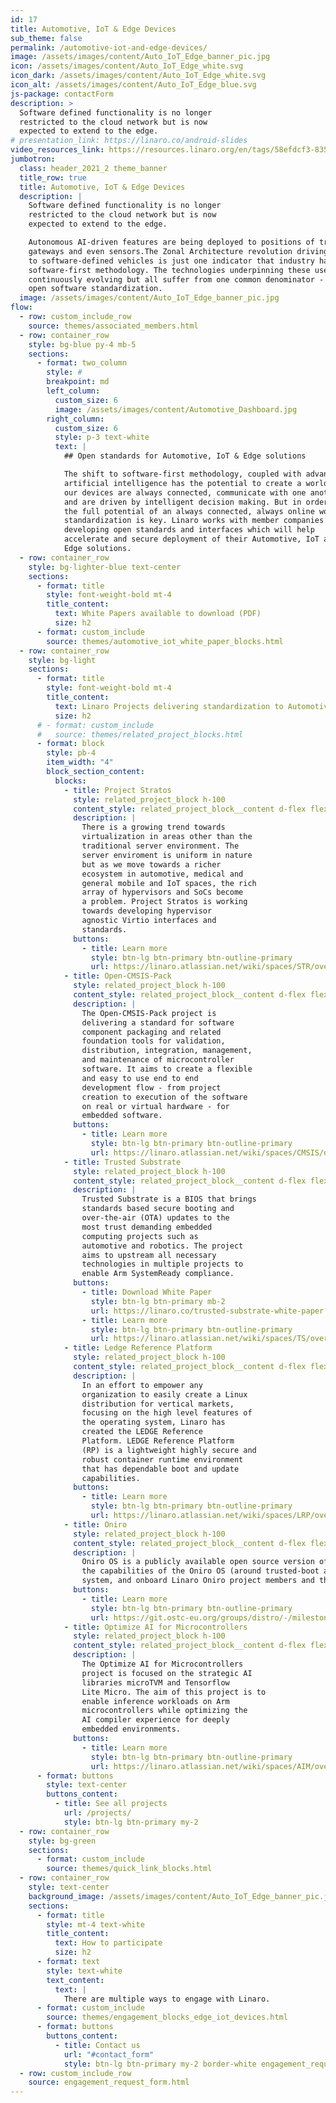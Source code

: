 ```yaml
---
id: 17
title: Automotive, IoT & Edge Devices
sub_theme: false
permalink: /automotive-iot-and-edge-devices/
image: /assets/images/content/Auto_IoT_Edge_banner_pic.jpg
icon: /assets/images/content/Auto_IoT_Edge_white.svg
icon_dark: /assets/images/content/Auto_IoT_Edge_white.svg
icon_alt: /assets/images/content/Auto_IoT_Edge_blue.svg
js-package: contactForm
description: >
  Software defined functionality is no longer
  restricted to the cloud network but is now
  expected to extend to the edge.
# presentation_link: https://linaro.co/android-slides
video_resources_link: https://resources.linaro.org/en/tags/58efdcf3-835e-4667-b2b1-8340438a26a4
jumbotron:
  class: header_2021_2 theme_banner
  title_row: true
  title: Automotive, IoT & Edge Devices
  description: |
    Software defined functionality is no longer
    restricted to the cloud network but is now
    expected to extend to the edge.

    Autonomous AI-driven features are being deployed to positions of trust in
    gateways and even sensors.The Zonal Architecture revolution driving the evolution
    to software-defined vehicles is just one indicator that industry has switched to a
    software-first methodology. The technologies underpinning these use cases are
    continuously evolving but all suffer from one common denominator - the lack of
    open software standardization.
  image: /assets/images/content/Auto_IoT_Edge_banner_pic.jpg
flow:
  - row: custom_include_row
    source: themes/associated_members.html
  - row: container_row
    style: bg-blue py-4 mb-5
    sections:
      - format: two_column
        style: #
        breakpoint: md
        left_column:
          custom_size: 6
          image: /assets/images/content/Automotive_Dashboard.jpg
        right_column:
          custom_size: 6
          style: p-3 text-white
          text: |
            ## Open standards for Automotive, IoT & Edge solutions

            The shift to software-first methodology, coupled with advances in
            artificial intelligence has the potential to create a world in which
            our devices are always connected, communicate with one another
            and are driven by intelligent decision making. But in order to realize
            the full potential of an always connected, always online world,
            standardization is key. Linaro works with member companies on
            developing open standards and interfaces which will help
            accelerate and secure deployment of their Automotive, IoT and
            Edge solutions.
  - row: container_row
    style: bg-lighter-blue text-center
    sections:
      - format: title
        style: font-weight-bold mt-4
        title_content:
          text: White Papers available to download (PDF)
          size: h2
      - format: custom_include
        source: themes/automotive_iot_white_paper_blocks.html
  - row: container_row
    style: bg-light
    sections:
      - format: title
        style: font-weight-bold mt-4
        title_content:
          text: Linaro Projects delivering standardization to Automotive, IoT & Edge use cases
          size: h2
      # - format: custom_include
      #   source: themes/related_project_blocks.html
      - format: block
        style: pb-4
        item_width: "4"
        block_section_content:
          blocks:
            - title: Project Stratos
              style: related_project_block h-100
              content_style: related_project_block__content d-flex flex-column justify-content-between align-items-start
              description: |
                There is a growing trend towards
                virtualization in areas other than the
                traditional server environment. The
                server enviroment is uniform in nature
                but as we move towards a richer
                ecosystem in automotive, medical and
                general mobile and IoT spaces, the rich
                array of hypervisors and SoCs become
                a problem. Project Stratos is working
                towards developing hypervisor
                agnostic Virtio interfaces and
                standards.
              buttons:
                - title: Learn more
                  style: btn-lg btn-primary btn-outline-primary
                  url: https://linaro.atlassian.net/wiki/spaces/STR/overview
            - title: Open-CMSIS-Pack
              style: related_project_block h-100
              content_style: related_project_block__content d-flex flex-column justify-content-between align-items-start
              description: |
                The Open-CMSIS-Pack project is
                delivering a standard for software
                component packaging and related
                foundation tools for validation,
                distribution, integration, management,
                and maintenance of microcontroller
                software. It aims to create a flexible
                and easy to use end to end
                development flow - from project
                creation to execution of the software
                on real or virtual hardware - for
                embedded software.
              buttons:
                - title: Learn more
                  style: btn-lg btn-primary btn-outline-primary
                  url: https://linaro.atlassian.net/wiki/spaces/CMSIS/overview
            - title: Trusted Substrate
              style: related_project_block h-100
              content_style: related_project_block__content d-flex flex-column justify-content-between align-items-start
              description: |
                Trusted Substrate is a BIOS that brings
                standards based secure booting and
                over-the-air (OTA) updates to the
                most trust demanding embedded
                computing projects such as
                automotive and robotics. The project
                aims to upstream all necessary
                technologies in multiple projects to
                enable Arm SystemReady compliance.
              buttons:
                - title: Download White Paper
                  style: btn-lg btn-primary mb-2
                  url: https://linaro.co/trusted-substrate-white-paper
                - title: Learn more
                  style: btn-lg btn-primary btn-outline-primary
                  url: https://linaro.atlassian.net/wiki/spaces/TS/overview
            - title: Ledge Reference Platform
              style: related_project_block h-100
              content_style: related_project_block__content d-flex flex-column justify-content-between align-items-start
              description: |
                In an effort to empower any
                organization to easily create a Linux
                distribution for vertical markets,
                focusing on the high level features of
                the operating system, Linaro has
                created the LEDGE Reference
                Platform. LEDGE Reference Platform
                (RP) is a lightweight highly secure and
                robust container runtime environment
                that has dependable boot and update
                capabilities.
              buttons:
                - title: Learn more
                  style: btn-lg btn-primary btn-outline-primary
                  url: https://linaro.atlassian.net/wiki/spaces/LRP/overview
            - title: Oniro
              style: related_project_block h-100
              content_style: related_project_block__content d-flex flex-column justify-content-between align-items-start
              description: |
                Oniro OS is a publicly available open source version of the HarmonyOS operating system. Linaro is working with Huawei to further
                the capabilities of the Oniro OS (around trusted-boot and over-the-air updates), create a collaborative, Oniro OS Open CI testing
                system, and onboard Linaro Oniro project members and their devices into the project.
              buttons:
                - title: Learn more
                  style: btn-lg btn-primary btn-outline-primary
                  url: https://git.ostc-eu.org/groups/distro/-/milestones
            - title: Optimize AI for Microcontrollers
              style: related_project_block h-100
              content_style: related_project_block__content d-flex flex-column justify-content-between align-items-start
              description: |
                The Optimize AI for Microcontrollers
                project is focused on the strategic AI
                libraries microTVM and Tensorflow
                Lite Micro. The aim of this project is to
                enable inference workloads on Arm
                microcontrollers while optimizing the
                AI compiler experience for deeply
                embedded environments.
              buttons:
                - title: Learn more
                  style: btn-lg btn-primary btn-outline-primary
                  url: https://linaro.atlassian.net/wiki/spaces/AIM/overview
      - format: buttons
        style: text-center
        buttons_content:
          - title: See all projects
            url: /projects/
            style: btn-lg btn-primary my-2
  - row: container_row
    style: bg-green
    sections:
      - format: custom_include
        source: themes/quick_link_blocks.html
  - row: container_row
    style: text-center
    background_image: /assets/images/content/Auto_IoT_Edge_banner_pic.jpg
    sections:
      - format: title
        style: mt-4 text-white
        title_content:
          text: How to participate
          size: h2
      - format: text
        style: text-white
        text_content:
          text: |
            There are multiple ways to engage with Linaro.
      - format: custom_include
        source: themes/engagement_blocks_edge_iot_devices.html
      - format: buttons
        buttons_content:
          - title: Contact us
            url: "#contact_form"
            style: btn-lg btn-primary my-2 border-white engagement_request_contact_btn
  - row: custom_include_row
    source: engagement_request_form.html
---
```

